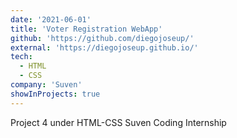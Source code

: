 ```yaml
---
date: '2021-06-01'
title: 'Voter Registration WebApp'
github: 'https://github.com/diegojoseup/'
external: 'https://diegojoseup.github.io/'
tech:
  - HTML
  - CSS
company: 'Suven'
showInProjects: true
---
```


Project 4 under HTML-CSS Suven Coding Internship
